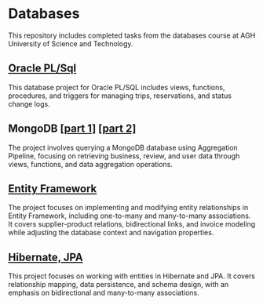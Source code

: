 # Databases
This repository includes completed tasks from the databases course at AGH University of Science and Technology.

## [Oracle PL/Sql](lab1/Lab1.md)
This database project for Oracle PL/SQL includes views, functions, procedures, and triggers for managing trips, reservations, and status change logs.

## MongoDB [[part 1]](lab2/Lab2-cw.md) [[part 2]](lab2/Lab2-cwd.md)
The project involves querying a MongoDB database using Aggregation Pipeline, focusing on retrieving business, review, and user data through views, functions, and data aggregation operations.

## [Entity Framework](lab3/Lab3.md)
The project focuses on implementing and modifying entity relationships in Entity Framework, including one-to-many and many-to-many associations. It covers supplier-product relations, bidirectional links, and invoice modeling while adjusting the database context and navigation properties.

## [Hibernate, JPA](lab4/Lab4.md)
This project focuses on working with entities in Hibernate and JPA. It covers relationship mapping, data persistence, and schema design, with an emphasis on bidirectional and many-to-many associations.
